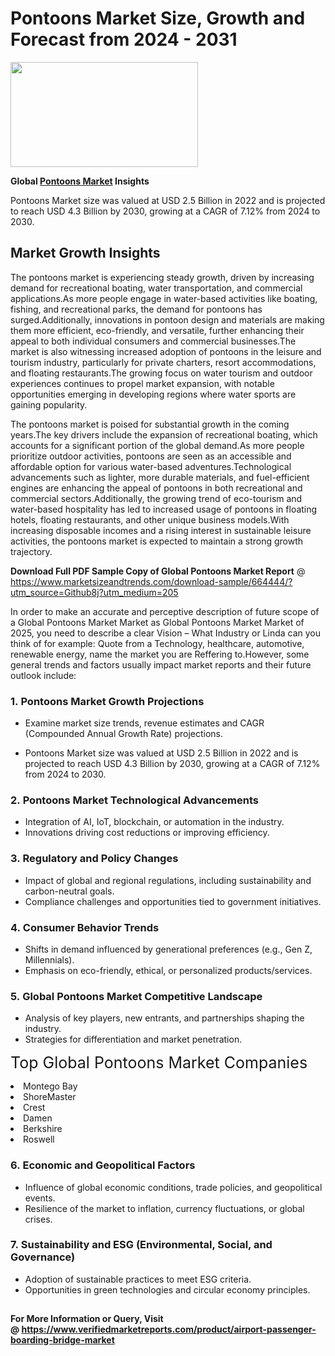 <H1>Pontoons Market Size, Growth and Forecast from 2024 - 2031</H1><img class="aligncenter size-medium wp-image-584254" src="https://thirdeyenews.in/wp-content/uploads/2024/09/Global-Market-Research-300x168.jpeg" alt="" width="300" height="168" /><p><strong>Global&nbsp;<a href="https://www.marketsizeandtrends.com/download-sample/664444/?utm_source=Github8j?utm_medium=205">Pontoons Market</a> Insights</strong></p><p>Pontoons Market size was valued at USD 2.5 Billion in 2022 and is projected to reach USD 4.3 Billion by 2030, growing at a CAGR of 7.12% from 2024 to 2030.</p><p><h2>Market Growth Insights</h2> <p>The pontoons market is experiencing steady growth, driven by increasing demand for recreational boating, water transportation, and commercial applications.As more people engage in water-based activities like boating, fishing, and recreational parks, the demand for pontoons has surged.Additionally, innovations in pontoon design and materials are making them more efficient, eco-friendly, and versatile, further enhancing their appeal to both individual consumers and commercial businesses.The market is also witnessing increased adoption of pontoons in the leisure and tourism industry, particularly for private charters, resort accommodations, and floating restaurants.The growing focus on water tourism and outdoor experiences continues to propel market expansion, with notable opportunities emerging in developing regions where water sports are gaining popularity.</p> <p>The pontoons market is poised for substantial growth in the coming years.The key drivers include the expansion of recreational boating, which accounts for a significant portion of the global demand.As more people prioritize outdoor activities, pontoons are seen as an accessible and affordable option for various water-based adventures.Technological advancements such as lighter, more durable materials, and fuel-efficient engines are enhancing the appeal of pontoons in both recreational and commercial sectors.Additionally, the growing trend of eco-tourism and water-based hospitality has led to increased usage of pontoons in floating hotels, floating restaurants, and other unique business models.With increasing disposable incomes and a rising interest in sustainable leisure activities, the pontoons market is expected to maintain a strong growth trajectory.</p><p><span class=""><strong>Download Full PDF Sample Copy of Global Pontoons Market Report</strong> @ <a href="https://www.marketsizeandtrends.com/download-sample/664444/?utm_source=Github8j?utm_medium=205" target="_blank">https://www.marketsizeandtrends.com/download-sample/664444/?utm_source=Github8j?utm_medium=205</a></span></p><p>In order to make an accurate and perceptive description of future scope of a Global&nbsp;Pontoons Market Market as Global&nbsp;Pontoons Market Market of 2025, you need to describe a clear Vision &ndash; What Industry or Linda can you think of for example: Quote from a Technology, healthcare, automotive, renewable energy, name the market you are Reffering to.However, some general trends and factors usually impact market reports and their future outlook include:</p><h3>1.&nbsp;<strong>Pontoons Market Growth Projections</strong></h3><ul><li>Examine market size trends, revenue estimates and CAGR (Compounded Annual Growth Rate) projections.</li><li><p>Pontoons Market size was valued at USD 2.5 Billion in 2022 and is projected to reach USD 4.3 Billion by 2030, growing at a CAGR of 7.12% from 2024 to 2030.</p></li></ul><h3>2.&nbsp;<strong>Pontoons Market Technological Advancements</strong></h3><ul><li>Integration of AI, IoT, blockchain, or automation in the industry.</li><li>Innovations driving cost reductions or improving efficiency.</li></ul><h3>3.&nbsp;<strong>Regulatory and Policy Changes</strong></h3><ul><li>Impact of global and regional regulations, including sustainability and carbon-neutral goals.</li><li>Compliance challenges and opportunities tied to government initiatives.</li></ul><h3>4.&nbsp;<strong>Consumer Behavior Trends</strong></h3><ul><li>Shifts in demand influenced by generational preferences (e.g., Gen Z, Millennials).</li><li>Emphasis on eco-friendly, ethical, or personalized products/services.</li></ul><h3>5.&nbsp;<strong>Global Pontoons Market Competitive Landscape</strong></h3><ul><li>Analysis of key players, new entrants, and partnerships shaping the industry.</li><li>Strategies for differentiation and market penetration.</li></ul><p data-pm-slice="1 1 []"><span style="color: inherit; font-family: inherit; font-size: 25px;">Top Global Pontoons Market Companies</span></p><div class="" data-test-id=""><p><li>Montego Bay</li><li> ShoreMaster</li><li> Crest </li><li> Damen </li><li> Berkshire </li><li> Roswell </li></p></div><h3>6.&nbsp;<strong>Economic and Geopolitical Factors</strong></h3><ul><li>Influence of global economic conditions, trade policies, and geopolitical events.</li><li>Resilience of the market to inflation, currency fluctuations, or global crises.</li></ul><h3>7.&nbsp;<strong>Sustainability and ESG (Environmental, Social, and Governance)</strong></h3><ul><li>Adoption of sustainable practices to meet ESG criteria.</li><li>Opportunities in green technologies and circular economy principles.</li></ul><h2><strong style="font-size: 14px;">For More Information or Query, Visit @&nbsp;</strong><a style="background-color: #ffffff; font-size: 14px;" href="https://www.marketsizeandtrends.com/report/pontoons-market/" target="_blank">https://www.verifiedmarketreports.com/product/airport-passenger-boarding-bridge-market</a></h2>